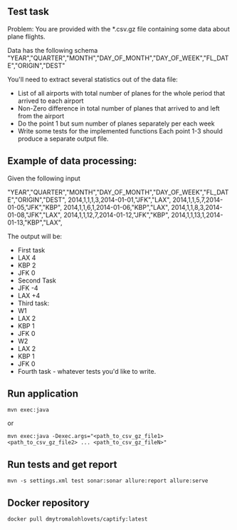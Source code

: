 ## Test task
Problem:
You are provided with the *.csv.gz file containing some data about plane flights.

Data has the following schema
"YEAR","QUARTER","MONTH","DAY_OF_MONTH","DAY_OF_WEEK","FL_DATE","ORIGIN","DEST"

You'll need to extract several statistics out of the data file:
 * List of all airports with total number of planes for the whole period that arrived to each airport
 * Non-Zero difference in total number of planes that arrived to and left from the airport
 * Do the point 1 but sum number of planes separately per each week
 * Write some tests for the implemented functions
Each point 1-3 should produce a separate output file.

## Example of data processing:
Given the following input

"YEAR","QUARTER","MONTH","DAY_OF_MONTH","DAY_OF_WEEK","FL_DATE","ORIGIN","DEST",
2014,1,1,1,3,2014-01-01,"JFK","LAX",
2014,1,1,5,7,2014-01-05,"JFK","KBP",
2014,1,1,6,1,2014-01-06,"KBP","LAX",
2014,1,1,8,3,2014-01-08,"JFK","LAX",
2014,1,1,12,7,2014-01-12,"JFK","KBP",
2014,1,1,13,1,2014-01-13,"KBP","LAX",

The output will be:
 * First task
  * LAX 4
  * KBP 2
  * JFK 0
 * Second Task
  * JFK -4
  * LAX +4
 * Third task:
  * W1
   * LAX 2
   * KBP 1
   * JFK 0
  * W2
   * LAX 2
   * KBP 1
   * JFK 0
 * Fourth task - whatever tests you'd like to write.

## Run application

```
mvn exec:java
```
or

```
mvn exec:java -Dexec.args="<path_to_csv_gz_file1> <path_to_csv_gz_file2> ... <path_to_csv_gz_fileN>"
```


## Run tests and get report

```
mvn -s settings.xml test sonar:sonar allure:report allure:serve
```

## Docker repository
```
docker pull dmytromalohlovets/captify:latest
```